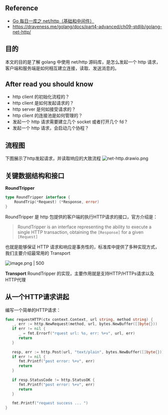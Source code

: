 ## Reference
- [ Go 每日一库之 net/http（基础和中间件）](https://darjun.github.io/2021/07/13/in-post/godailylib/nethttp/)
- https://draveness.me/golang/docs/part4-advanced/ch09-stdlib/golang-net-http/

## 目的
本文的目的是了解 golang 中使用 net/http 源码库，是怎么发起一个 http 请求，客户端和服务端是如何相互建立连接，读取、发送消息的。

## After read you should know
- http client 的初始化流程的？
- http client 是如何发起请求的？
- http server 是何如接受请求的？
- http client 的连接池是如何管理的？
- 发起一个 http 请求需要建立几个 socket 或者打开几个 fd？
- 发起一个 http 请求，会启动几个协程？

## 流程图
下图展示了http发起请求，并读取响应的大致流程
![net-http.drawio.png](https://happychan.oss-cn-shenzhen.aliyuncs.com/picgo/net-http.drawio.png)

## 关键数据结构和接口

 **RoundTripper**

```go
type RoundTripper interface {
    RoundTrip(*Request) (*Response, error)
}
```

RoundTripper 是 http 包提供的客户端的执行HTTP请求的接口，官方介绍是：

> RoundTripper is an interface representing the ability to execute a single HTTP transaction, obtaining the `[Response]` for a given `[Request]`

也就是能够保证 HTTP 请求和响应是事务性的，标准库中提供了多种实现方式，我们主要介绍最常用的 Transport 

![image.png | 500](https://happychan.oss-cn-shenzhen.aliyuncs.com/picgo/20250105181950.png )

**Transport**
RoundTripper 的实现，主要作用就是支持HTTP/HTTPs请求以及HTTP代理



## 从一个HTTP请求讲起
编写一个简单的HTTP请求：
```go
func requestHTTP(ctx context.Context, url string, method string) {  
   _, err := http.NewRequest(method, url, bytes.NewBuffer([]byte{}))  
   if err != nil {  
      _ = fmt.Errorf("rquest url: %s, err: %+v", url, err)  
      return  
   }  
  
   resp, err := http.Post(url, "text/plain", bytes.NewBuffer([]byte{}))  
   if err != nil {  
      fmt.Printf("post error: %+v", err)  
      return  
   }  
  
   if resp.StatusCode != http.StatusOK {  
      fmt.Printf("post error: %+v", err)  
      return  
   }  
  
   fmt.Printf("request success ... ")  
}
```












